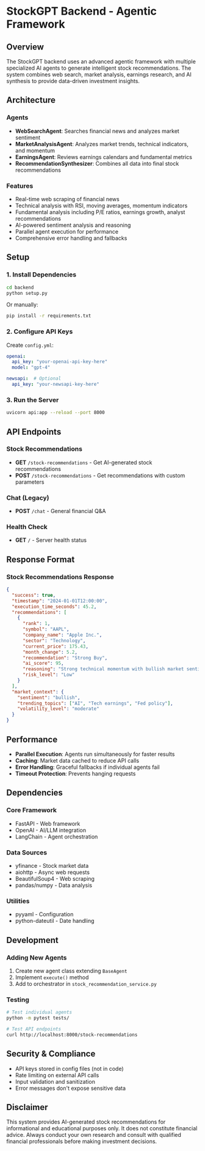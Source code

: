 # StockGPT Backend - Agentic Framework

## Overview

The StockGPT backend uses an advanced agentic framework with multiple specialized AI agents to generate intelligent stock recommendations. The system combines web search, market analysis, earnings research, and AI synthesis to provide data-driven investment insights.

## Architecture

### Agents
- **WebSearchAgent**: Searches financial news and analyzes market sentiment
- **MarketAnalysisAgent**: Analyzes market trends, technical indicators, and momentum
- **EarningsAgent**: Reviews earnings calendars and fundamental metrics
- **RecommendationSynthesizer**: Combines all data into final stock recommendations

### Features
- Real-time web scraping of financial news
- Technical analysis with RSI, moving averages, momentum indicators
- Fundamental analysis including P/E ratios, earnings growth, analyst recommendations
- AI-powered sentiment analysis and reasoning
- Parallel agent execution for performance
- Comprehensive error handling and fallbacks

## Setup

### 1. Install Dependencies
```bash
cd backend
python setup.py
```

Or manually:
```bash
pip install -r requirements.txt
```

### 2. Configure API Keys
Create `config.yml`:
```yaml
openai:
  api_key: "your-openai-api-key-here"
  model: "gpt-4"

newsapi:  # Optional
  api_key: "your-newsapi-key-here"
```

### 3. Run the Server
```bash
uvicorn api:app --reload --port 8000
```

## API Endpoints

### Stock Recommendations
- **GET** `/stock-recommendations` - Get AI-generated stock recommendations
- **POST** `/stock-recommendations` - Get recommendations with custom parameters

### Chat (Legacy)
- **POST** `/chat` - General financial Q&A

### Health Check
- **GET** `/` - Server health status

## Response Format

### Stock Recommendations Response
```json
{
  "success": true,
  "timestamp": "2024-01-01T12:00:00",
  "execution_time_seconds": 45.2,
  "recommendations": [
    {
      "rank": 1,
      "symbol": "AAPL",
      "company_name": "Apple Inc.",
      "sector": "Technology",
      "current_price": 175.43,
      "month_change": 5.2,
      "recommendation": "Strong Buy",
      "ai_score": 95,
      "reasoning": "Strong technical momentum with bullish market sentiment...",
      "risk_level": "Low"
    }
  ],
  "market_context": {
    "sentiment": "bullish",
    "trending_topics": ["AI", "Tech earnings", "Fed policy"],
    "volatility_level": "moderate"
  }
}
```

## Performance

- **Parallel Execution**: Agents run simultaneously for faster results
- **Caching**: Market data cached to reduce API calls
- **Error Handling**: Graceful fallbacks if individual agents fail
- **Timeout Protection**: Prevents hanging requests

## Dependencies

### Core Framework
- FastAPI - Web framework
- OpenAI - AI/LLM integration
- LangChain - Agent orchestration

### Data Sources
- yfinance - Stock market data
- aiohttp - Async web requests
- BeautifulSoup4 - Web scraping
- pandas/numpy - Data analysis

### Utilities
- pyyaml - Configuration
- python-dateutil - Date handling

## Development

### Adding New Agents
1. Create new agent class extending `BaseAgent`
2. Implement `execute()` method
3. Add to orchestrator in `stock_recommendation_service.py`

### Testing
```bash
# Test individual agents
python -m pytest tests/

# Test API endpoints
curl http://localhost:8000/stock-recommendations
```

## Security & Compliance

- API keys stored in config files (not in code)
- Rate limiting on external API calls
- Input validation and sanitization
- Error messages don't expose sensitive data

## Disclaimer

This system provides AI-generated stock recommendations for informational and educational purposes only. It does not constitute financial advice. Always conduct your own research and consult with qualified financial professionals before making investment decisions.